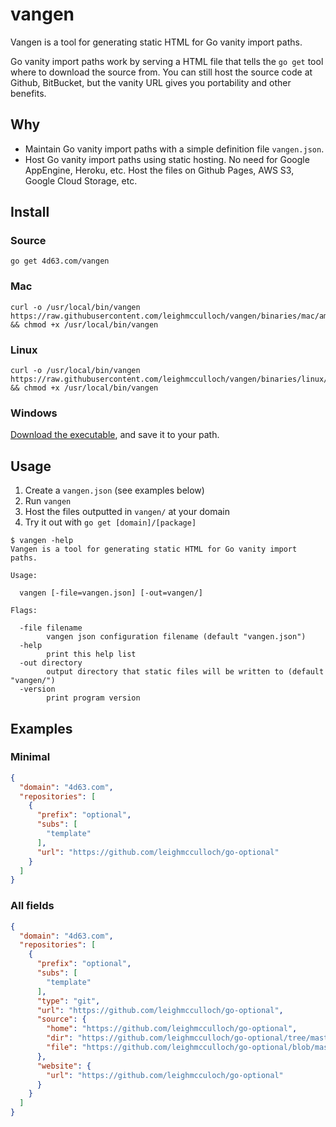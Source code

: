 # vangen

Vangen is a tool for generating static HTML for Go vanity import paths.

Go vanity import paths work by serving a HTML file that tells the `go get` tool where to download the source from. You can still host the source code at Github, BitBucket, but the vanity URL gives you portability and other benefits.

## Why
* Maintain Go vanity import paths with a simple definition file `vangen.json`.
* Host Go vanity import paths using static hosting. No need for Google AppEngine, Heroku, etc. Host the files on Github Pages, AWS S3, Google Cloud Storage, etc.

## Install

### Source

```
go get 4d63.com/vangen
```

### Mac

```
curl -o /usr/local/bin/vangen https://raw.githubusercontent.com/leighmcculloch/vangen/binaries/mac/amd64/vangen && chmod +x /usr/local/bin/vangen
```

### Linux

```
curl -o /usr/local/bin/vangen https://raw.githubusercontent.com/leighmcculloch/vangen/binaries/linux/amd64/vangen && chmod +x /usr/local/bin/vangen
```

### Windows

[Download the executable](https://raw.githubusercontent.com/leighmcculloch/vangen/binaries/windows/amd64/vangen.exe), and save it to your path.

## Usage

1. Create a `vangen.json` (see examples below)
2. Run `vangen`
3. Host the files outputted in `vangen/` at your domain
4. Try it out with `go get [domain]/[package]`

```
$ vangen -help
Vangen is a tool for generating static HTML for Go vanity import paths.

Usage:

  vangen [-file=vangen.json] [-out=vangen/]

Flags:

  -file filename
        vangen json configuration filename (default "vangen.json")
  -help
        print this help list
  -out directory
        output directory that static files will be written to (default "vangen/")
  -version
        print program version
```

## Examples

### Minimal

```json
{
  "domain": "4d63.com",
  "repositories": [
    {
      "prefix": "optional",
      "subs": [
        "template"
      ],
      "url": "https://github.com/leighmcculloch/go-optional"
    }
  ]
}
```

### All fields

```json
{
  "domain": "4d63.com",
  "repositories": [
    {
      "prefix": "optional",
      "subs": [
        "template"
      ],
      "type": "git",
      "url": "https://github.com/leighmcculloch/go-optional",
      "source": {
        "home": "https://github.com/leighmcculloch/go-optional",
        "dir": "https://github.com/leighmcculloch/go-optional/tree/master{/dir}",
        "file": "https://github.com/leighmcculloch/go-optional/blob/master{/dir}/{file}#L{line}"
      },
      "website": {
        "url": "https://github.com/leighmcculoch/go-optional"
      }
    }
  ]
}
```

